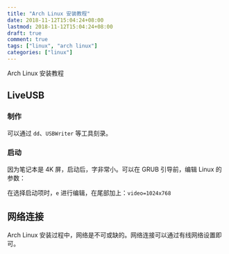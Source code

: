 ```yaml
---
title: "Arch Linux 安装教程"
date: 2018-11-12T15:04:24+08:00
lastmod: 2018-11-12T15:04:24+08:00
draft: true
comment: true
tags: ["linux", "arch linux"]
categories: ["linux"]
---
```


Arch Linux 安装教程
<!--more-->

## LiveUSB

### 制作

可以通过 `dd`、`USBWriter` 等工具刻录。

### 启动

因为笔记本是 4K 屏，启动后，字非常小。可以在 GRUB 引导前，编辑 Linux 的参数：

在选择启动项时，`e` 进行编辑，在尾部加上：`video=1024x768`

## 网络连接

Arch Linux 安装过程中，网络是不可或缺的。网络连接可以通过有线网络设置即可。

##
